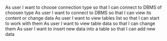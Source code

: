As user I want to choose connection type so that I can connect to DBMS of choosen type
As user I want to connect to DBMS so that I can view its content or change data
As user I want to view tables list so that I can start to work with them
As user I want to view table data so that I can change them
As user I want to insert new data into a table so that I can add new data 